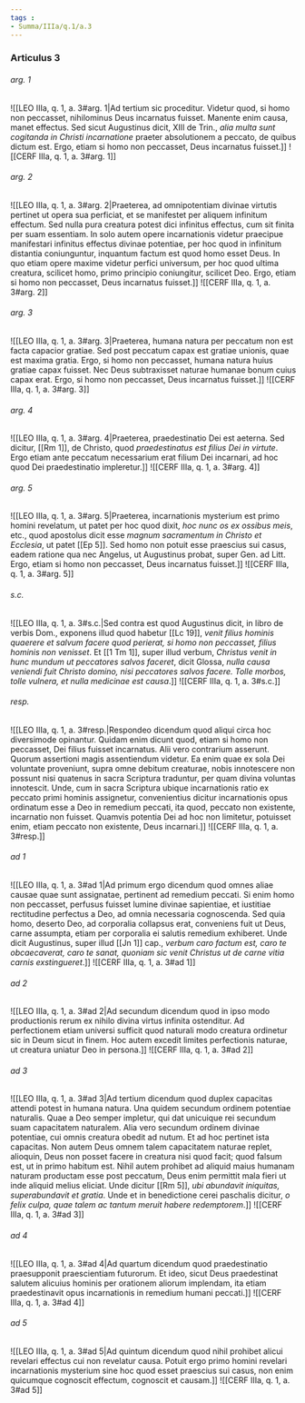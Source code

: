 ```yaml
---
tags : 
- Summa/IIIa/q.1/a.3
---
```


### Articulus 3

###### arg. 1
![[LEO IIIa, q. 1, a. 3#arg. 1|Ad tertium sic proceditur. Videtur quod, si homo non peccasset, nihilominus Deus incarnatus fuisset. Manente enim causa, manet effectus. Sed sicut Augustinus dicit, XIII de Trin., *alia multa sunt cogitanda in Christi incarnatione* praeter absolutionem a peccato, de quibus dictum est. Ergo, etiam si homo non peccasset, Deus incarnatus fuisset.]]
![[CERF IIIa, q. 1, a. 3#arg. 1]]

###### arg. 2
![[LEO IIIa, q. 1, a. 3#arg. 2|Praeterea, ad omnipotentiam divinae virtutis pertinet ut opera sua perficiat, et se manifestet per aliquem infinitum effectum. Sed nulla pura creatura potest dici infinitus effectus, cum sit finita per suam essentiam. In solo autem opere incarnationis videtur praecipue manifestari infinitus effectus divinae potentiae, per hoc quod in infinitum distantia coniunguntur, inquantum factum est quod homo esset Deus. In quo etiam opere maxime videtur perfici universum, per hoc quod ultima creatura, scilicet homo, primo principio coniungitur, scilicet Deo. Ergo, etiam si homo non peccasset, Deus incarnatus fuisset.]]
![[CERF IIIa, q. 1, a. 3#arg. 2]]

###### arg. 3
![[LEO IIIa, q. 1, a. 3#arg. 3|Praeterea, humana natura per peccatum non est facta capacior gratiae. Sed post peccatum capax est gratiae unionis, quae est maxima gratia. Ergo, si homo non peccasset, humana natura huius gratiae capax fuisset. Nec Deus subtraxisset naturae humanae bonum cuius capax erat. Ergo, si homo non peccasset, Deus incarnatus fuisset.]]
![[CERF IIIa, q. 1, a. 3#arg. 3]]

###### arg. 4
![[LEO IIIa, q. 1, a. 3#arg. 4|Praeterea, praedestinatio Dei est aeterna. Sed dicitur, [[Rm 1]], de Christo, quod *praedestinatus est filius Dei in virtute*. Ergo etiam ante peccatum necessarium erat filium Dei incarnari, ad hoc quod Dei praedestinatio impleretur.]]
![[CERF IIIa, q. 1, a. 3#arg. 4]]

###### arg. 5
![[LEO IIIa, q. 1, a. 3#arg. 5|Praeterea, incarnationis mysterium est primo homini revelatum, ut patet per hoc quod dixit, *hoc nunc os ex ossibus meis*, etc., quod apostolus dicit esse *magnum sacramentum in Christo et Ecclesia*, ut patet [[Ep 5]]. Sed homo non potuit esse praescius sui casus, eadem ratione qua nec Angelus, ut Augustinus probat, super Gen. ad Litt. Ergo, etiam si homo non peccasset, Deus incarnatus fuisset.]]
![[CERF IIIa, q. 1, a. 3#arg. 5]]

###### s.c.
![[LEO IIIa, q. 1, a. 3#s.c.|Sed contra est quod Augustinus dicit, in libro de verbis Dom., exponens illud quod habetur [[Lc 19]], *venit filius hominis quaerere et salvum facere quod perierat, si homo non peccasset, filius hominis non venisset*. Et [[1 Tm 1]], super illud verbum, *Christus venit in hunc mundum ut peccatores salvos faceret*, dicit Glossa, *nulla causa veniendi fuit Christo domino, nisi peccatores salvos facere. Tolle morbos, tolle vulnera, et nulla medicinae est causa*.]]
![[CERF IIIa, q. 1, a. 3#s.c.]]

###### resp.
![[LEO IIIa, q. 1, a. 3#resp.|Respondeo dicendum quod aliqui circa hoc diversimode opinantur. Quidam enim dicunt quod, etiam si homo non peccasset, Dei filius fuisset incarnatus. Alii vero contrarium asserunt. Quorum assertioni magis assentiendum videtur. Ea enim quae ex sola Dei voluntate proveniunt, supra omne debitum creaturae, nobis innotescere non possunt nisi quatenus in sacra Scriptura traduntur, per quam divina voluntas innotescit. Unde, cum in sacra Scriptura ubique incarnationis ratio ex peccato primi hominis assignetur, convenientius dicitur incarnationis opus ordinatum esse a Deo in remedium peccati, ita quod, peccato non existente, incarnatio non fuisset. Quamvis potentia Dei ad hoc non limitetur, potuisset enim, etiam peccato non existente, Deus incarnari.]]
![[CERF IIIa, q. 1, a. 3#resp.]]

###### ad 1
![[LEO IIIa, q. 1, a. 3#ad 1|Ad primum ergo dicendum quod omnes aliae causae quae sunt assignatae, pertinent ad remedium peccati. Si enim homo non peccasset, perfusus fuisset lumine divinae sapientiae, et iustitiae rectitudine perfectus a Deo, ad omnia necessaria cognoscenda. Sed quia homo, deserto Deo, ad corporalia collapsus erat, conveniens fuit ut Deus, carne assumpta, etiam per corporalia ei salutis remedium exhiberet. Unde dicit Augustinus, super illud [[Jn 1]] cap., *verbum caro factum est, caro te obcaecaverat, caro te sanat, quoniam sic venit Christus ut de carne vitia carnis exstingueret*.]]
![[CERF IIIa, q. 1, a. 3#ad 1]]

###### ad 2
![[LEO IIIa, q. 1, a. 3#ad 2|Ad secundum dicendum quod in ipso modo productionis rerum ex nihilo divina virtus infinita ostenditur. Ad perfectionem etiam universi sufficit quod naturali modo creatura ordinetur sic in Deum sicut in finem. Hoc autem excedit limites perfectionis naturae, ut creatura uniatur Deo in persona.]]
![[CERF IIIa, q. 1, a. 3#ad 2]]

###### ad 3
![[LEO IIIa, q. 1, a. 3#ad 3|Ad tertium dicendum quod duplex capacitas attendi potest in humana natura. Una quidem secundum ordinem potentiae naturalis. Quae a Deo semper impletur, qui dat unicuique rei secundum suam capacitatem naturalem. Alia vero secundum ordinem divinae potentiae, cui omnis creatura obedit ad nutum. Et ad hoc pertinet ista capacitas. Non autem Deus omnem talem capacitatem naturae replet, alioquin, Deus non posset facere in creatura nisi quod facit; quod falsum est, ut in primo habitum est. Nihil autem prohibet ad aliquid maius humanam naturam productam esse post peccatum, Deus enim permittit mala fieri ut inde aliquid melius eliciat. Unde dicitur [[Rm 5]], *ubi abundavit iniquitas, superabundavit et gratia*. Unde et in benedictione cerei paschalis dicitur, *o felix culpa, quae talem ac tantum meruit habere redemptorem*.]]
![[CERF IIIa, q. 1, a. 3#ad 3]]

###### ad 4
![[LEO IIIa, q. 1, a. 3#ad 4|Ad quartum dicendum quod praedestinatio praesupponit praescientiam futurorum. Et ideo, sicut Deus praedestinat salutem alicuius hominis per orationem aliorum implendam, ita etiam praedestinavit opus incarnationis in remedium humani peccati.]]
![[CERF IIIa, q. 1, a. 3#ad 4]]

###### ad 5
![[LEO IIIa, q. 1, a. 3#ad 5|Ad quintum dicendum quod nihil prohibet alicui revelari effectus cui non revelatur causa. Potuit ergo primo homini revelari incarnationis mysterium sine hoc quod esset praescius sui casus, non enim quicumque cognoscit effectum, cognoscit et causam.]]
![[CERF IIIa, q. 1, a. 3#ad 5]]

